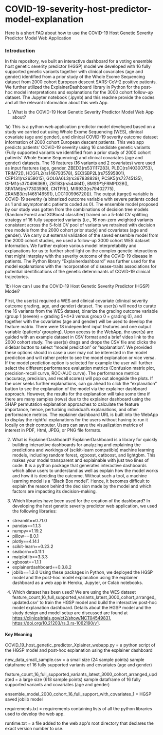 # COVID-19-severity-host-predictor-model-explanation
Here is a short FAQ about how to use the COVID-19 Host Genetic Severity Predictor Model Web Application

### Introduction 

In this repository, we built an interactive dashboard for a voting ensemble host genetic severity predictor (HGSP) model we developed with 16 fully supported genetic variants together with clinical covariates (age and gender) identified from a prior study of the Whole Exome Sequencing dataset from 2000 cohort European descent SARS-CoV-2 positive patients. We further utilized the ExplainerDashboard library in Python for the post-hoc model interpretations and explanations for the 3000 cohort follow-up dataset. The Jupyter notebook (.ipynb) and this readme provide the codes and all the relevant information about this web App.

1) What is the COVID-19 Host Genetic Severity Predictor Model Web App about?

1a) This is a python web application predictor model developed based on a study we carried out using Whole Exome Sequencing (WES), clinical covariate (age and gender), and clinical COVID-19 severity outcome dataset information of 2000 cohort European descent patients. 
This web app predicts patients' COVID-19 severity using 16 candidate genetic variants (Fully supported variants we identified from a prior study of 2000 cohort patients' Whole Exome Sequencing) and clinical covariates (age and gender) datasets. The 18 features (16 variants and 2 covariates) were used as input features (age, gender, ZBED3(rs531117283), PLEC(rs140300753), TRIM72(), HDGFL2(rs146793578), SECISBP2L(rs75595801), CEP131(rs2659015), GOLGA6L3(rs367838829), PCSK5(rs72745135), GFM1(rs370496368), ZBTB3(rs544641), BMS1P1;FRMPD2B(), SPATA6(rs77303590), CNTFR(), MIR933(rs79402775), ZRANB3(rs1465146591), LOC100996720()). 
The output (target) variable is COVID-19 severity (a binarized outcome variable with severe patients coded as 1 and asymptomatic patients coded as 0).
The ensemble model proposed by our study was gotten from the combinations of decision tree models (Random Forest and XGBoost classifier) trained on a 5-fold CV splitting strategy of 16 fully supported variants (i.e., 16 non-zero weighted variants consistent across the 5-fold CV pool of variants we retrained with decision tree models from the 2000 cohort prior study) and covariates (age and gender). We carry out external validation of the saved ensemble model from the 2000 cohort studies, we used a follow-up 3000 cohort WES dataset information. We further explore various model interpretability and explanations for us to further shed light on the complex genetic interactions that might interplay with the severity outcome of the COVID-19 disease in patients. The Python library “Explainerdashboard” was further used for the model explanations with the incorporation of disease-traits associations for potential identifications of the genetic determinants of COVID-19 clinical trajectories.  

1b) How can I use the COVID-19 Host Genetic Severity Predictor (HGSP) Model? 

First, the user(s) required a WES and clinical covariate (clinical severity outcome grading, age, and gender) dataset. The user(s) will need to curate the 16 variants from the WES dataset, binarize the grading outcome variable (group 1 (severe) = grading 5+4+3 versus group 0 = grading 0), and together with the covariates (age and gender) will be used to develop the feature matrix. There were 18 independent input features and one output variable (patients’ grouping). Upon access to the WebApp, the user(s) are guided with an example dataset in CSV format and a brief video link to the 2000 cohort study. The user(s) drags and drops the CSV file and clicks the sidebar button to select “model prediction” or “explanation”. We provided these options should in case a user may not be interested in the model prediction and will rather prefer to see the model explanation or vice versa. If the model prediction option is selected for example the user will further select the different performance evaluation metrics (Confusion matrix plot, precision-recall curve, ROC-AUC curve). The performance metrics (accuracy, precision, and recall scores) will pop out alongside the plots. If the user seeks further explanations, can go ahead to click the “explanation” button to see the explanation of the model via the explainer dashboard approach. However, the results for the explanation will take some time if there are many samples (rows) due to the explainer dashboard using the SHAP permutation explanation approaches to calculate the feature importance, hence, perturbing individual’s explanations, and other performance metrics. The explainer dashboard URL is built into the WebApp to display the rightful explanations for the users without having to run it locally on their computer. Users can save the visualization metrics of interest in PDF, Html, JPEG, or PNG file formats.

2) What is ExplainerDashboard?
ExplainerDashboard is a library for quickly building interactive dashboards for analyzing and explaining the predictions and workings of (scikit-learn compatible) machine learning models, including random forest, xgboost, catboost, and lightgbm. This makes your model transparent and explainable with just two lines of code. It is a python package that generates interactive dashboards which allow users to understand as well as explain how the model works and how it is deciding the outcome. Without such a tool, a machine learning model is a “Black Box model”. Hence, it becomes difficult to explain the reason behind the decision made by the model and which factors are impacting its decision-making.

3) Which libraries have been used for the creation of the dashboard?
In developing the host genetic severity predictor web application, we used the following libraries:
-	streamlit==0.71.0
-	pandas==1.1.3
-	numpy==1.19.2
-	pillow==8.0.1
-	plotly==4.14.1
-	scikit-learn==0.23.2
-	seaborn==0.11.1
-	matplotlib==3.3.3
-	xgboost==1.1.1
-	explainerdashboard==0.3.8.2
-	joblib==1.2.0
 Using these packages in Python, we deployed the HGSP model and the post-hoc model explanation using the explainer dashboard as a web app in Heroku, Jupyter, or Colab notebooks.
 
4) Which dataset has been used?
We are using the WES dataset feature_count_16_full_supported_variants_latest_3000_cohort_arranged_updated.csv' to train the HGSP model and build the interactive post-hoc model explanation dashboard. Details about the HGSP model and the study design and model setup are discussed are found at https://clinicaltrials.gov/ct2/show/NCT04549831, https://doi.org/10.21203/rs.3.rs-1062190/v1.

#### Key                                                                     Meaning

COVID_19_host_genetic_predictor_Xplainer_webapp.py = a python script of the HGSP model and post-hoc explanation using the explainer dashboard 

new_data_small_sample.csv = a small size (24 sample points) sample dataframe of 16 fully supported variants and covariates (age and gender) 

feature_count_16_full_supported_variants_latest_3000_cohort_arranged_updated = a large size (618 sample points) sample dataframe of 16 fully supported variants and covariates (age and gender)

ensemble_model_2000_cohort_16_full_support_with_covariates_1 = HGSP saved joblib model 

requirements.txt = requirements containing lists of all the python libraries used to develop the web app.

runtime.txt = a file added to the web app's root directory that declares the exact version number to use.

